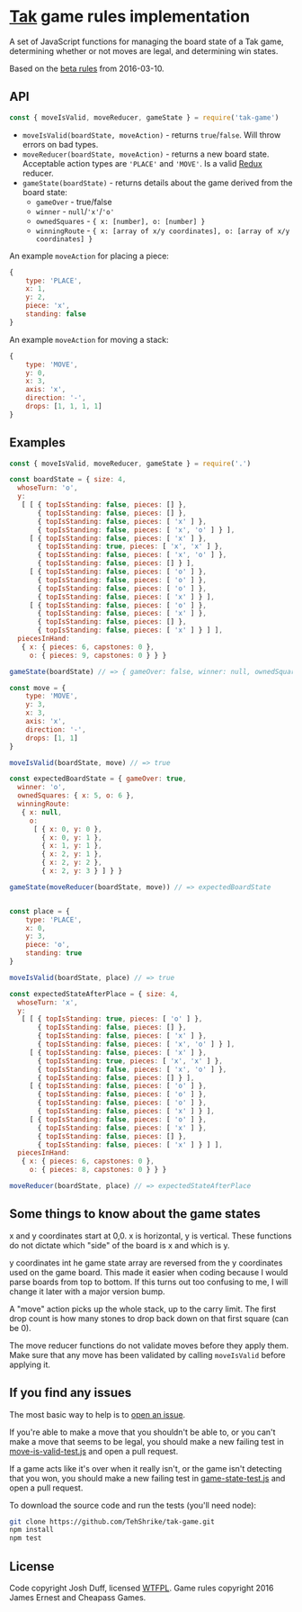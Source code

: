 # [Tak](http://cheapass.com/games/tak) game rules implementation

A set of JavaScript functions for managing the board state of a Tak game, determining whether or not moves are legal, and determining win states.

Based on the [beta rules](http://cheapass.com/sites/default/files/TakBetaRules3-10-16.pdf) from 2016-03-10.

## API

```js
const { moveIsValid, moveReducer, gameState } = require('tak-game')
```

- `moveIsValid(boardState, moveAction)` - returns `true`/`false`.  Will throw errors on bad types.
- `moveReducer(boardState, moveAction)` - returns a new board state.  Acceptable action types are `'PLACE'` and `'MOVE'`.  Is a valid [Redux](http://redux.js.org/) reducer.
- `gameState(boardState)` - returns details about the game derived from the board state:
	- `gameOver` - true/false
	- `winner` - `null`/`'x'`/`'o'`
	- `ownedSquares` - `{ x: [number], o: [number] }`
	- `winningRoute` - `{ x: [array of x/y coordinates], o: [array of x/y coordinates] }`
	
An example `moveAction` for placing a piece:
```js
{
	type: 'PLACE',
	x: 1,
	y: 2,
	piece: 'x',
	standing: false
}
```

An example `moveAction` for moving a stack:
```js
{
	type: 'MOVE',
	y: 0,
	x: 3,
	axis: 'x',
	direction: '-',
	drops: [1, 1, 1, 1]
}
```

## Examples

```js
const { moveIsValid, moveReducer, gameState } = require('.')

const boardState = { size: 4,
  whoseTurn: 'o',
  y:
   [ [ { topIsStanding: false, pieces: [] },
       { topIsStanding: false, pieces: [] },
       { topIsStanding: false, pieces: [ 'x' ] },
       { topIsStanding: false, pieces: [ 'x', 'o' ] } ],
     [ { topIsStanding: false, pieces: [ 'x' ] },
       { topIsStanding: true, pieces: [ 'x', 'x' ] },
       { topIsStanding: false, pieces: [ 'x', 'o' ] },
       { topIsStanding: false, pieces: [] } ],
     [ { topIsStanding: false, pieces: [ 'o' ] },
       { topIsStanding: false, pieces: [ 'o' ] },
       { topIsStanding: false, pieces: [ 'o' ] },
       { topIsStanding: false, pieces: [ 'x' ] } ],
     [ { topIsStanding: false, pieces: [ 'o' ] },
       { topIsStanding: false, pieces: [ 'x' ] },
       { topIsStanding: false, pieces: [] },
       { topIsStanding: false, pieces: [ 'x' ] } ] ],
  piecesInHand:
   { x: { pieces: 6, capstones: 0 },
     o: { pieces: 9, capstones: 0 } } }

gameState(boardState) // => { gameOver: false, winner: null, ownedSquares: { x: 5, o: 6 }, winningRoute: { x: null, o: null } }

const move = {
	type: 'MOVE',
	y: 3,
	x: 3,
	axis: 'x',
	direction: '-',
	drops: [1, 1]
}

moveIsValid(boardState, move) // => true

const expectedBoardState = { gameOver: true,
  winner: 'o',
  ownedSquares: { x: 5, o: 6 },
  winningRoute:
   { x: null,
     o:
      [ { x: 0, y: 0 },
        { x: 0, y: 1 },
        { x: 1, y: 1 },
        { x: 2, y: 1 },
        { x: 2, y: 2 },
        { x: 2, y: 3 } ] } }

gameState(moveReducer(boardState, move)) // => expectedBoardState


const place = {
	type: 'PLACE',
	x: 0,
	y: 3,
	piece: 'o',
	standing: true
}

moveIsValid(boardState, place) // => true

const expectedStateAfterPlace = { size: 4,
  whoseTurn: 'x',
  y:
   [ [ { topIsStanding: true, pieces: [ 'o' ] },
       { topIsStanding: false, pieces: [] },
       { topIsStanding: false, pieces: [ 'x' ] },
       { topIsStanding: false, pieces: [ 'x', 'o' ] } ],
     [ { topIsStanding: false, pieces: [ 'x' ] },
       { topIsStanding: true, pieces: [ 'x', 'x' ] },
       { topIsStanding: false, pieces: [ 'x', 'o' ] },
       { topIsStanding: false, pieces: [] } ],
     [ { topIsStanding: false, pieces: [ 'o' ] },
       { topIsStanding: false, pieces: [ 'o' ] },
       { topIsStanding: false, pieces: [ 'o' ] },
       { topIsStanding: false, pieces: [ 'x' ] } ],
     [ { topIsStanding: false, pieces: [ 'o' ] },
       { topIsStanding: false, pieces: [ 'x' ] },
       { topIsStanding: false, pieces: [] },
       { topIsStanding: false, pieces: [ 'x' ] } ] ],
  piecesInHand:
   { x: { pieces: 6, capstones: 0 },
     o: { pieces: 8, capstones: 0 } } }

moveReducer(boardState, place) // => expectedStateAfterPlace

```

## Some things to know about the game states

x and y coordinates start at 0,0.  x is horizontal, y is vertical.  These functions do not dictate which "side" of the board is x and which is y.

y coordinates int he game state array are reversed from the y coordinates used on the game board.  This made it easier when coding because I would parse boards from top to bottom.  If this turns out too confusing to me, I will change it later with a major version bump.

A "move" action picks up the whole stack, up to the carry limit.  The first drop count is how many stones to drop back down on that first square (can be 0).

The move reducer functions do not validate moves before they apply them.  Make sure that any move has been validated by calling `moveIsValid` before applying it.

## If you find any issues

The most basic way to help is to [open an issue](https://github.com/TehShrike/tak-game/issues).

If you're able to make a move that you shouldn't be able to, or you can't make a move that seems to be legal, you should make a new failing test in [move-is-valid-test.js](https://github.com/TehShrike/tak-game/blob/master/test/move-is-valid-test.js) and open a pull request.

If a game acts like it's over when it really isn't, or the game isn't detecting that you won, you should make a new failing test in [game-state-test.js](https://github.com/TehShrike/tak-game/blob/master/test/game-state-test.js) and open a pull request.

To download the source code and run the tests (you'll need node):

```sh
git clone https://github.com/TehShrike/tak-game.git
npm install
npm test
```

## License

Code copyright Josh Duff, licensed [WTFPL](http://wtfpl2.com).  Game rules copyright 2016 James Ernest and Cheapass Games.
